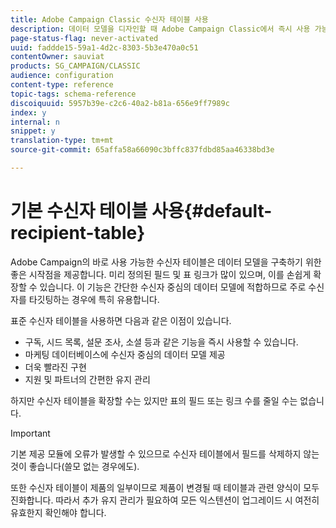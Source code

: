 ```yaml
---
title: Adobe Campaign Classic 수신자 테이블 사용
description: 데이터 모델을 디자인할 때 Adobe Campaign Classic에서 즉시 사용 가능한 수신자 테이블을 사용하는 방법을 알아봅니다.
page-status-flag: never-activated
uuid: faddde15-59a1-4d2c-8303-5b3e470a0c51
contentOwner: sauviat
products: SG_CAMPAIGN/CLASSIC
audience: configuration
content-type: reference
topic-tags: schema-reference
discoiquuid: 5957b39e-c2c6-40a2-b81a-656e9ff7989c
index: y
internal: n
snippet: y
translation-type: tm+mt
source-git-commit: 65affa58a66090c3bffc837fdbd85aa46338bd3e

---
```



# 기본 수신자 테이블 사용{#default-recipient-table}

Adobe Campaign의 바로 사용 가능한 수신자 테이블은 데이터 모델을 구축하기 위한 좋은 시작점을 제공합니다. 미리 정의된 필드 및 표 링크가 많이 있으며, 이를 손쉽게 확장할 수 있습니다. 이 기능은 간단한 수신자 중심의 데이터 모델에 적합하므로 주로 수신자를 타깃팅하는 경우에 특히 유용합니다.

표준 수신자 테이블을 사용하면 다음과 같은 이점이 있습니다.

* 구독, 시드 목록, 설문 조사, 소셜 등과 같은 기능을 즉시 사용할 수 있습니다.
* 마케팅 데이터베이스에 수신자 중심의 데이터 모델 제공
* 더욱 빨라진 구현
* 지원 및 파트너의 간편한 유지 관리

하지만 수신자 테이블을 확장할 수는 있지만 표의 필드 또는 링크 수를 줄일 수는 없습니다.

>[!IMPORTANT]
>
>기본 제공 모듈에 오류가 발생할 수 있으므로 수신자 테이블에서 필드를 삭제하지 않는 것이 좋습니다(쓸모 없는 경우에도).

또한 수신자 테이블이 제품의 일부이므로 제품이 변경될 때 테이블과 관련 양식이 모두 진화합니다. 따라서 추가 유지 관리가 필요하여 모든 익스텐션이 업그레이드 시 여전히 유효한지 확인해야 합니다.
